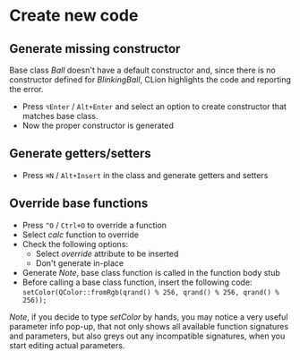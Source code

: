 # Create new code

## Generate missing constructor
Base class _Ball_ doesn't have a default constructor and, since there is no constructor defined for _BlinkingBall_, CLion highlights the code and reporting the error.

* Press `⌥Enter` / `Alt+Enter` and select an option to create constructor that matches base class.
* Now the proper constructor is generated

## Generate getters/setters
* Press `⌘N` / `Alt+Insert` in the class and generate getters and setters

## Override base functions
* Press `^O` / `Ctrl+O` to override a function
* Select _calc_ function to override
* Check the following options:
    * Select _override_ attribute to be inserted
    * Don't generate in-place
* Generate
_Note_, base class function is called in the function body stub
* Before calling a base class function, insert the following code:
`setColor(QColor::fromRgb(qrand() % 256, qrand() % 256, qrand() % 256));`

_Note_, if you decide to type _setColor_ by hands, you may notice a very useful parameter info pop-up, that not only shows all available function signatures and parameters, but also greys out any incompatible signatures, when you start editing actual parameters.
